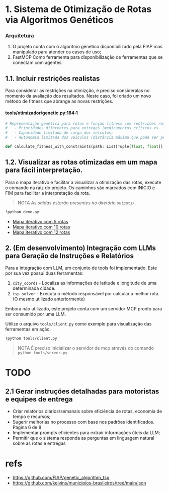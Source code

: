 # 1. Sistema de Otimização de Rotas via Algoritmos Genéticos

### Arquitetura
1. O projeto conta com o algoritmo genetico disponibilizado pela FIAP mas manipulado para atender os casos de uso;
2. FastMCP Como ferramenta para disponibilização de ferramentas que se conectam com agentes.

## 1.1. Incluir restrições realistas
Para considerar as restrições na otimizção, é preciso consideralas no momento da avaliação dos resultados. Neste caso, foi criado um novo método de fitness que abrange as novas restrições.

#### tools/otimizador/genetic.py:184:1
```py
# Representação genética para rotas e função fitness com restrições realistas
#   - Prioridades diferentes para entregas (medicamentos críticos vs. insumos regulares);
#   - Capacidade limitada de carga dos veículos;
#   - Autonomia limitada dos veículos (distância máxima que pode ser percorrida);

def calculate_fitness_with_constraints(path: List[Tuple[float, float]], priorities: List[int], vehicle_capacity: int, max_distance: float) -> float: 
```

## 1.2. Visualizar as rotas otimizadas em um mapa para fácil interpretação.

Para o mapa iterativo e facilitar a visualizar a otimização das rotas, execute o comando na raiz do projeto. Os caminhos são marcados com INICIO e FIM para facilitar a interpretação da rota.

>NOTA <i>As saídas estarão presentes no diretório `outputs/`.</i>
```bash
!python demo.py
```

- [Mapa iterativo com 5 rotas](/outputs/best_route_5.html)
- [Mapa iterativo com 10 rotas](/outputs/best_route_5.html)
- [Mapa iterativo com 12 rotas](/outputs/best_route_5.html)

## 2. (Em desenvolvimento) Integração com LLMs para Geração de Instruções e Relatórios

Para a integração com LLM, um conjunto de tools foi implementado. Este por sua vez possui duas ferramentas:
1. `city_coords` - Localiza as informações de latitude e longitude de uma determinada cidade.
2. `tsp_solver` - Executa o método responsável por calcular a melhor rota. (O mesmo utilizado anteriormente)

Embora não utilizado, este projeto conta com um servidor MCP pronto para ser consumido por uma LLM.

Utilize o arquivo `tools/client.py` como exemplo para visualização das ferramentas em ação.  
```sh
!python tools/client.py 
```


> NOTA É preciso inicializar o servidor de mcp através do comando `python tools/server.py`

# TODO

## 2.1 Gerar instruções detalhadas para motoristas e equipes de entrega

- Criar relatórios diários/semanais sobre eficiência de rotas,
economia de tempo e recursos;
- Sugerir melhorias no processo com base nos padrões identificados.
Página 6 de 8
- Implementar prompts eficientes para extrair informações úteis da
LLM;
- Permitir que o sistema responda as perguntas em linguagem natural
sobre as rotas e entregas

# refs
- https://github.com/FIAP/genetic_algorithm_tsp
- https://github.com/kelvins/municipios-brasileiros/tree/main/json
